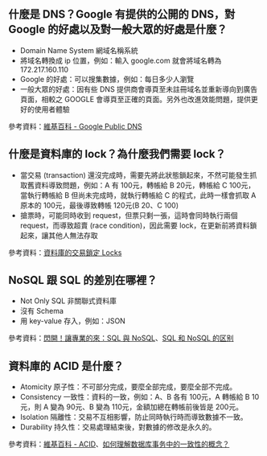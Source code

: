 ## 什麼是 DNS？Google 有提供的公開的 DNS，對 Google 的好處以及對一般大眾的好處是什麼？
- Domain Name System 網域名稱系統
- 將域名轉換成 ip 位置，例如：輸入 google.com 就會將域名轉為 172.217.160.110
- Google 的好處：可以搜集數據，例如：每日多少人瀏覽
- 一般大眾的好處：因有些 DNS 提供商會導頁至未註冊域名並重新導向到廣告頁面，相較之 GOOGLE 會導頁至正確的頁面。另外也改進效能問題，提供更好的使用者體驗

參考資料：[維基百科 - Google Public DNS](https://zh.wikipedia.org/wiki/Google_Public_DNS)

## 什麼是資料庫的 lock？為什麼我們需要 lock？
- 當交易 (transaction) 還沒完成時，需要先將此狀態鎖起來，不然可能發生抓取舊資料導致問題，例如：A 有 100元，轉帳給 B 20元，轉帳給 C 100元，當執行轉帳給 B 但尚未完成時，就執行轉帳給 C 的程式，此時一樣會抓取 A 原本的 100元，最後導致轉帳 120元(B 20、C 100)
- 搶票時，可能同時收到 request，但票只剩一張，這時會同時執行兩個 request，而導致超賣 (race condition)，因此需要 lock，在更新前將資料鎖起來，讓其他人無法存取

參考資料：[資料庫的交易鎖定 Locks](https://www.qa-knowhow.com/?p=383)

## NoSQL 跟 SQL 的差別在哪裡？
- Not Only SQL 非關聯式資料庫
- 沒有 Schema
- 用 key-value 存入，例如：JSON

參考資料：[閃開！讓專業的來：SQL 與 NoSQL](https://ithelp.ithome.com.tw/articles/10187443)、[SQL 和 NoSQL 的区别](https://www.jianshu.com/p/b32fe4fe45a3)

## 資料庫的 ACID 是什麼？
- Atomicity 原子性：不可部分完成，要麼全部完成，要麼全部不完成。
- Consistency 一致性：資料的一致，例如：A、B 各有 100元，A 轉帳給 B 10元，則 A 變為 90元、B 變為 110元，金額加總在轉帳前後皆是 200元。
- Isolation 隔離性：交易不互相影響，防止同時執行時而導致數據不一致。
- Durability 持久性：交易處理結束後，對數據的修改是永久的。

參考資料：[維基百科 - ACID](https://zh.wikipedia.org/zh-tw/ACID)、[如何理解数据库事务中的一致性的概念？](https://www.zhihu.com/question/31346392)
